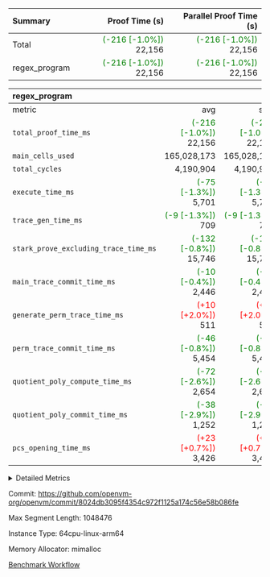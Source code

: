 | Summary | Proof Time (s) | Parallel Proof Time (s) |
|:---|---:|---:|
| Total | <span style='color: green'>(-216 [-1.0%])</span> 22,156 | <span style='color: green'>(-216 [-1.0%])</span> 22,156 |
| regex_program | <span style='color: green'>(-216 [-1.0%])</span> 22,156 | <span style='color: green'>(-216 [-1.0%])</span> 22,156 |


| regex_program |||||
|:---|---:|---:|---:|---:|
|metric|avg|sum|max|min|
| `total_proof_time_ms ` | <span style='color: green'>(-216 [-1.0%])</span> 22,156 | <span style='color: green'>(-216 [-1.0%])</span> 22,156 | <span style='color: green'>(-216 [-1.0%])</span> 22,156 | <span style='color: green'>(-216 [-1.0%])</span> 22,156 |
| `main_cells_used     ` |  165,028,173 |  165,028,173 |  165,028,173 |  165,028,173 |
| `total_cycles        ` |  4,190,904 |  4,190,904 |  4,190,904 |  4,190,904 |
| `execute_time_ms     ` | <span style='color: green'>(-75 [-1.3%])</span> 5,701 | <span style='color: green'>(-75 [-1.3%])</span> 5,701 | <span style='color: green'>(-75 [-1.3%])</span> 5,701 | <span style='color: green'>(-75 [-1.3%])</span> 5,701 |
| `trace_gen_time_ms   ` | <span style='color: green'>(-9 [-1.3%])</span> 709 | <span style='color: green'>(-9 [-1.3%])</span> 709 | <span style='color: green'>(-9 [-1.3%])</span> 709 | <span style='color: green'>(-9 [-1.3%])</span> 709 |
| `stark_prove_excluding_trace_time_ms` | <span style='color: green'>(-132 [-0.8%])</span> 15,746 | <span style='color: green'>(-132 [-0.8%])</span> 15,746 | <span style='color: green'>(-132 [-0.8%])</span> 15,746 | <span style='color: green'>(-132 [-0.8%])</span> 15,746 |
| `main_trace_commit_time_ms` | <span style='color: green'>(-10 [-0.4%])</span> 2,446 | <span style='color: green'>(-10 [-0.4%])</span> 2,446 | <span style='color: green'>(-10 [-0.4%])</span> 2,446 | <span style='color: green'>(-10 [-0.4%])</span> 2,446 |
| `generate_perm_trace_time_ms` | <span style='color: red'>(+10 [+2.0%])</span> 511 | <span style='color: red'>(+10 [+2.0%])</span> 511 | <span style='color: red'>(+10 [+2.0%])</span> 511 | <span style='color: red'>(+10 [+2.0%])</span> 511 |
| `perm_trace_commit_time_ms` | <span style='color: green'>(-46 [-0.8%])</span> 5,454 | <span style='color: green'>(-46 [-0.8%])</span> 5,454 | <span style='color: green'>(-46 [-0.8%])</span> 5,454 | <span style='color: green'>(-46 [-0.8%])</span> 5,454 |
| `quotient_poly_compute_time_ms` | <span style='color: green'>(-72 [-2.6%])</span> 2,654 | <span style='color: green'>(-72 [-2.6%])</span> 2,654 | <span style='color: green'>(-72 [-2.6%])</span> 2,654 | <span style='color: green'>(-72 [-2.6%])</span> 2,654 |
| `quotient_poly_commit_time_ms` | <span style='color: green'>(-38 [-2.9%])</span> 1,252 | <span style='color: green'>(-38 [-2.9%])</span> 1,252 | <span style='color: green'>(-38 [-2.9%])</span> 1,252 | <span style='color: green'>(-38 [-2.9%])</span> 1,252 |
| `pcs_opening_time_ms ` | <span style='color: red'>(+23 [+0.7%])</span> 3,426 | <span style='color: red'>(+23 [+0.7%])</span> 3,426 | <span style='color: red'>(+23 [+0.7%])</span> 3,426 | <span style='color: red'>(+23 [+0.7%])</span> 3,426 |



<details>
<summary>Detailed Metrics</summary>

| group | num_segments | keygen_time_ms | fri.log_blowup | commit_exe_time_ms |
| --- | --- | --- | --- | --- |
| regex_program | 1 | 729 | 2 | 40 | 

| group | air_name | quotient_deg | interactions | constraints |
| --- | --- | --- | --- | --- |
| regex_program | AccessAdapterAir<16> | 2 | 5 | 14 | 
| regex_program | AccessAdapterAir<2> | 2 | 5 | 14 | 
| regex_program | AccessAdapterAir<32> | 2 | 5 | 14 | 
| regex_program | AccessAdapterAir<4> | 2 | 5 | 14 | 
| regex_program | AccessAdapterAir<64> | 2 | 5 | 14 | 
| regex_program | AccessAdapterAir<8> | 2 | 5 | 14 | 
| regex_program | BitwiseOperationLookupAir<8> | 2 | 2 | 4 | 
| regex_program | KeccakVmAir | 2 | 321 | 4,571 | 
| regex_program | MemoryMerkleAir<8> | 2 | 4 | 40 | 
| regex_program | PersistentBoundaryAir<8> | 2 | 3 | 6 | 
| regex_program | PhantomAir | 2 | 3 | 5 | 
| regex_program | Poseidon2PeripheryAir<BabyBearParameters>, 1> | 2 | 1 | 286 | 
| regex_program | ProgramAir | 1 | 1 | 4 | 
| regex_program | RangeTupleCheckerAir<2> | 1 | 1 | 4 | 
| regex_program | VariableRangeCheckerAir | 1 | 1 | 4 | 
| regex_program | VmAirWrapper<Rv32BaseAluAdapterAir, BaseAluCoreAir<4, 8> | 2 | 19 | 43 | 
| regex_program | VmAirWrapper<Rv32BaseAluAdapterAir, LessThanCoreAir<4, 8> | 2 | 17 | 39 | 
| regex_program | VmAirWrapper<Rv32BaseAluAdapterAir, ShiftCoreAir<4, 8> | 2 | 23 | 90 | 
| regex_program | VmAirWrapper<Rv32BranchAdapterAir, BranchEqualCoreAir<4> | 2 | 11 | 25 | 
| regex_program | VmAirWrapper<Rv32BranchAdapterAir, BranchLessThanCoreAir<4, 8> | 2 | 13 | 41 | 
| regex_program | VmAirWrapper<Rv32CondRdWriteAdapterAir, Rv32JalLuiCoreAir> | 2 | 10 | 22 | 
| regex_program | VmAirWrapper<Rv32HintStoreAdapterAir, Rv32HintStoreCoreAir> | 2 | 15 | 17 | 
| regex_program | VmAirWrapper<Rv32JalrAdapterAir, Rv32JalrCoreAir> | 2 | 16 | 20 | 
| regex_program | VmAirWrapper<Rv32LoadStoreAdapterAir, LoadSignExtendCoreAir<4, 8> | 2 | 18 | 33 | 
| regex_program | VmAirWrapper<Rv32LoadStoreAdapterAir, LoadStoreCoreAir<4> | 2 | 17 | 38 | 
| regex_program | VmAirWrapper<Rv32MultAdapterAir, DivRemCoreAir<4, 8> | 2 | 25 | 88 | 
| regex_program | VmAirWrapper<Rv32MultAdapterAir, MulHCoreAir<4, 8> | 2 | 24 | 38 | 
| regex_program | VmAirWrapper<Rv32MultAdapterAir, MultiplicationCoreAir<4, 8> | 2 | 19 | 26 | 
| regex_program | VmAirWrapper<Rv32RdWriteAdapterAir, Rv32AuipcCoreAir> | 2 | 11 | 15 | 
| regex_program | VmConnectorAir | 2 | 3 | 9 | 

| group | air_name | segment | rows | prep_cols | perm_cols | main_cols | cells |
| --- | --- | --- | --- | --- | --- | --- | --- |
| regex_program | AccessAdapterAir<2> | 0 | 64 |  | 24 | 11 | 2,240 | 
| regex_program | AccessAdapterAir<4> | 0 | 32 |  | 24 | 13 | 1,184 | 
| regex_program | AccessAdapterAir<8> | 0 | 131,072 |  | 24 | 17 | 5,373,952 | 
| regex_program | BitwiseOperationLookupAir<8> | 0 | 65,536 | 3 | 8 | 2 | 655,360 | 
| regex_program | KeccakVmAir | 0 | 32 |  | 1,288 | 3,164 | 142,464 | 
| regex_program | MemoryMerkleAir<8> | 0 | 131,072 |  | 20 | 32 | 6,815,744 | 
| regex_program | PersistentBoundaryAir<8> | 0 | 131,072 |  | 12 | 20 | 4,194,304 | 
| regex_program | PhantomAir | 0 | 512 |  | 12 | 6 | 9,216 | 
| regex_program | Poseidon2PeripheryAir<BabyBearParameters>, 1> | 0 | 16,384 |  | 8 | 300 | 5,046,272 | 
| regex_program | ProgramAir | 0 | 131,072 |  | 8 | 10 | 2,359,296 | 
| regex_program | RangeTupleCheckerAir<2> | 0 | 524,288 | 2 | 8 | 1 | 4,718,592 | 
| regex_program | VariableRangeCheckerAir | 0 | 262,144 | 2 | 8 | 1 | 2,359,296 | 
| regex_program | VmAirWrapper<Rv32BaseAluAdapterAir, BaseAluCoreAir<4, 8> | 0 | 2,097,152 |  | 80 | 36 | 243,269,632 | 
| regex_program | VmAirWrapper<Rv32BaseAluAdapterAir, LessThanCoreAir<4, 8> | 0 | 65,536 |  | 40 | 37 | 5,046,272 | 
| regex_program | VmAirWrapper<Rv32BaseAluAdapterAir, ShiftCoreAir<4, 8> | 0 | 262,144 |  | 52 | 53 | 27,525,120 | 
| regex_program | VmAirWrapper<Rv32BranchAdapterAir, BranchEqualCoreAir<4> | 0 | 524,288 |  | 48 | 26 | 38,797,312 | 
| regex_program | VmAirWrapper<Rv32BranchAdapterAir, BranchLessThanCoreAir<4, 8> | 0 | 262,144 |  | 56 | 32 | 23,068,672 | 
| regex_program | VmAirWrapper<Rv32CondRdWriteAdapterAir, Rv32JalLuiCoreAir> | 0 | 131,072 |  | 44 | 18 | 8,126,464 | 
| regex_program | VmAirWrapper<Rv32HintStoreAdapterAir, Rv32HintStoreCoreAir> | 0 | 16,384 |  | 36 | 26 | 1,015,808 | 
| regex_program | VmAirWrapper<Rv32JalrAdapterAir, Rv32JalrCoreAir> | 0 | 131,072 |  | 36 | 28 | 8,388,608 | 
| regex_program | VmAirWrapper<Rv32LoadStoreAdapterAir, LoadSignExtendCoreAir<4, 8> | 0 | 1,024 |  | 76 | 35 | 113,664 | 
| regex_program | VmAirWrapper<Rv32LoadStoreAdapterAir, LoadStoreCoreAir<4> | 0 | 2,097,152 |  | 72 | 40 | 234,881,024 | 
| regex_program | VmAirWrapper<Rv32MultAdapterAir, DivRemCoreAir<4, 8> | 0 | 128 |  | 104 | 57 | 20,608 | 
| regex_program | VmAirWrapper<Rv32MultAdapterAir, MulHCoreAir<4, 8> | 0 | 256 |  | 100 | 39 | 35,584 | 
| regex_program | VmAirWrapper<Rv32MultAdapterAir, MultiplicationCoreAir<4, 8> | 0 | 65,536 |  | 80 | 31 | 7,274,496 | 
| regex_program | VmAirWrapper<Rv32RdWriteAdapterAir, Rv32AuipcCoreAir> | 0 | 65,536 |  | 28 | 21 | 3,211,264 | 
| regex_program | VmConnectorAir | 0 | 2 | 1 | 12 | 4 | 32 | 

| group | segment | trace_gen_time_ms | total_proof_time_ms | total_cycles | total_cells | stark_prove_excluding_trace_time_ms | quotient_poly_compute_time_ms | quotient_poly_commit_time_ms | perm_trace_commit_time_ms | pcs_opening_time_ms | main_trace_commit_time_ms | main_cells_used | generate_perm_trace_time_ms | execute_time_ms |
| --- | --- | --- | --- | --- | --- | --- | --- | --- | --- | --- | --- | --- | --- | --- |
| regex_program | 0 | 709 | 22,156 | 4,190,904 | 632,452,480 | 15,746 | 2,654 | 1,252 | 5,454 | 3,426 | 2,446 | 165,028,173 | 511 | 5,701 | 

</details>


Commit: https://github.com/openvm-org/openvm/commit/8024db3095f4354c972f1125a174c56e58b086fe

Max Segment Length: 1048476

Instance Type: 64cpu-linux-arm64

Memory Allocator: mimalloc

[Benchmark Workflow](https://github.com/openvm-org/openvm/actions/runs/12606716480)

